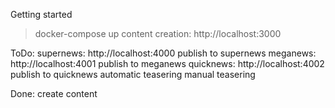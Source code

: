 Getting started
> docker-compose up
content creation: http://localhost:3000

ToDo:
supernews: http://localhost:4000
publish to supernews
meganews: http://localhost:4001
publish to meganews
quicknews: http://localhost:4002
publish to quicknews
automatic teasering
manual teasering

Done:
create content
